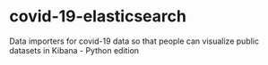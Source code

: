 # covid-19-elasticsearch
Data importers for covid-19 data so that people can visualize public datasets in Kibana - Python edition
